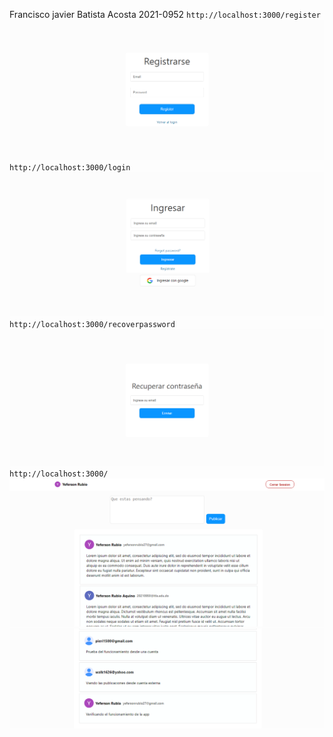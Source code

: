 Francisco javier Batista Acosta 2021-0952
 `http://localhost:3000/register`
![Home](./src/imgs/register.PNG)
 `http://localhost:3000/login`
![Home](./src/imgs/login.PNG)
`http://localhost:3000/recoverpassword`
![Home](./src/imgs/recover.PNG)
`http://localhost:3000/`
![Home](./src/imgs/Captura.PNG)
![Home](./src/imgs/Captura2.PNG)

